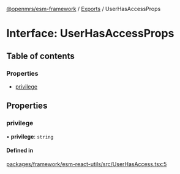 [@openmrs/esm-framework](../API.md) / [Exports](../modules.md) / UserHasAccessProps

# Interface: UserHasAccessProps

## Table of contents

### Properties

- [privilege](userhasaccessprops.md#privilege)

## Properties

### privilege

• **privilege**: `string`

#### Defined in

[packages/framework/esm-react-utils/src/UserHasAccess.tsx:5](https://github.com/openmrs/openmrs-esm-core/blob/master/packages/framework/esm-react-utils/src/UserHasAccess.tsx#L5)
